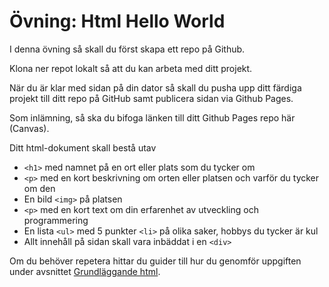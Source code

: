 # Övning: Html Hello World
I denna övning så skall du först skapa ett repo på Github.

Klona ner repot lokalt så att du kan arbeta med ditt projekt.

När du är klar med sidan på din dator så skall du pusha upp ditt färdiga projekt till ditt repo på GitHub samt publicera sidan via Github Pages.

Som inlämning, så ska du bifoga länken till ditt Github Pages repo här (Canvas).

Ditt html-dokument skall bestå utav

* `<h1>` med namnet på en ort eller plats som du tycker om
* `<p>` med en kort beskrivning om orten eller platsen och varför du tycker om den
* En bild `<img>` på platsen
* `<p>` med en kort text om din erfarenhet av utveckling och programmering
* En lista `<ul>` med 5 punkter `<li>` på olika saker, hobbys du tycker är kul
* Allt innehåll på sidan skall vara inbäddat i en `<div>`

Om du behöver repetera hittar du guider till hur du genomför uppgiften under avsnittet [Grundläggande html](https://ju.instructure.com/courses/2824/pages/grundlaggande-html).
